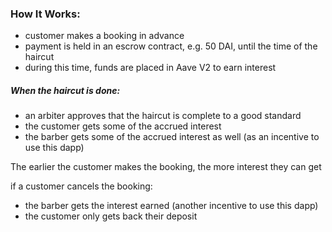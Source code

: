 ### How It Works:
- customer makes a booking in advance 
- payment is held in an escrow contract, e.g. 50 DAI, until the time of the haircut 
- during this time, funds are placed in Aave V2 to earn interest 

##### When the haircut is done:
- an arbiter approves that the haircut is complete to a good standard 
- the customer gets some of the accrued interest 
- the barber gets some of the accrued interest as well (as an incentive to use this dapp) 


The earlier the customer makes the booking, the more interest they can get


if a customer cancels the booking: 
- the barber gets the interest earned (another incentive to use this dapp) 
- the customer only gets back their deposit 
